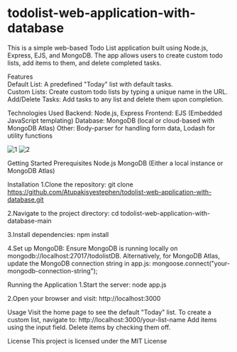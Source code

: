 # todolist-web-application-with-database
This is a simple web-based Todo List application built using Node.js, Express, EJS, and MongoDB. The app allows users to create custom todo lists, add items to them, and delete completed tasks.<br />

Features<br />
Default List: A predefined "Today" list with default tasks.<br />
Custom Lists: Create custom todo lists by typing a unique name in the URL.<br />
Add/Delete Tasks: Add tasks to any list and delete them upon completion.<br />

Technologies Used
Backend: Node.js, Express
Frontend: EJS (Embedded JavaScript templating)
Database: MongoDB (local or cloud-based with MongoDB Atlas)
Other: Body-parser for handling form data, Lodash for utility functions

![1](https://github.com/user-attachments/assets/488ac07b-a339-495c-9cc4-b3b07b42ef89)
![2](https://github.com/user-attachments/assets/47126c17-9dfa-46fa-8829-a5674e5b3e85)

Getting Started
Prerequisites
Node.js
MongoDB (Either a local instance or MongoDB Atlas)

Installation
1.Clone the repository:
git clone https://github.com/Atupakisyestephen/todolist-web-application-with-database.git

2.Navigate to the project directory:
cd todolist-web-application-with-database-main

3.Install dependencies:
npm install

4.Set up MongoDB:
Ensure MongoDB is running locally on mongodb://localhost:27017/todolistDB.
Alternatively, for MongoDB Atlas, update the MongoDB connection string in app.js:
mongoose.connect("your-mongodb-connection-string");

Running the Application
1.Start the server:
node app.js

2.Open your browser and visit:
http://localhost:3000

Usage
Visit the home page to see the default "Today" list.
To create a custom list, navigate to:
http://localhost:3000/your-list-name
Add items using the input field.
Delete items by checking them off.

License
This project is licensed under the MIT License
